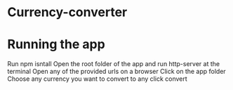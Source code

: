 # Currency-converter

# Running the app
Run npm isntall
Open the root folder of the app and run http-server at the terminal
Open any of the provided urls on a browser
Click on the app folder
Choose any currency you want to convert to any click convert
